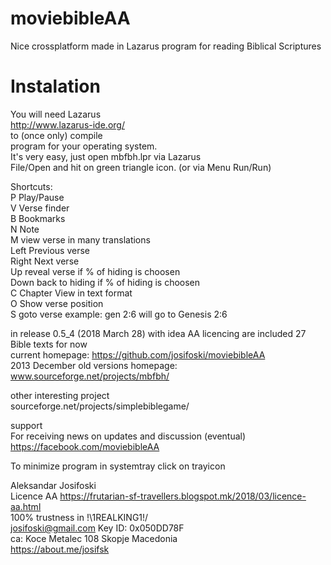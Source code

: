 # moviebibleAA  
Nice crossplatform made in Lazarus program for reading Biblical Scriptures  
  
# Instalation  
You will need Lazarus  
http://www.lazarus-ide.org/  
to (once only) compile  
program for your operating system.  
It's very easy, just open mbfbh.lpr via Lazarus  
File/Open and hit on green triangle icon. (or via Menu Run/Run)  
  
Shortcuts:  
P  Play/Pause  
V  Verse finder  
B  Bookmarks  
N  Note  
M  view verse in many translations  
Left   Previous verse  
Right   Next verse  
Up    reveal verse if % of hiding is choosen  
Down   back to hiding if % of hiding is choosen  
C  Chapter View in text format  
O Show verse position  
S goto verse example: gen 2:6 will go to Genesis 2:6  
  
in release 0.5_4 (2018 March 28) with idea AA licencing are included 27 Bible texts for now  
current homepage: https://github.com/josifoski/moviebibleAA  
2013 December old versions homepage: www.sourceforge.net/projects/mbfbh/  
  
other interesting project  
sourceforge.net/projects/simplebiblegame/  
  
support  
For receiving news on updates and discussion (eventual)  
https://facebook.com/moviebibleAA  
  
To minimize program in systemtray click on trayicon  
  
Aleksandar Josifoski  
Licence AA https://frutarian-sf-travellers.blogspot.mk/2018/03/licence-aa.html  
100% trustness in !\1REALKING1!/  
josifoski@gmail.com Key ID: 0x050DD78F  
ca: Koce Metalec 108 Skopje Macedonia  
https://about.me/josifsk  
